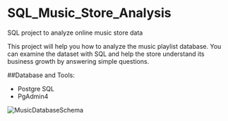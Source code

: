 # SQL_Music_Store_Analysis
SQL project to analyze online music store data

This project will help you how to analyze the music playlist database. You can examine the dataset with SQL and help the store understand its business growth by answering simple questions.

##Database and Tools:
* Postgre SQL
* PgAdmin4

![MusicDatabaseSchema](https://github.com/user-attachments/assets/2dbe5d58-c3ec-4666-bd8f-a99e622aecb7)
